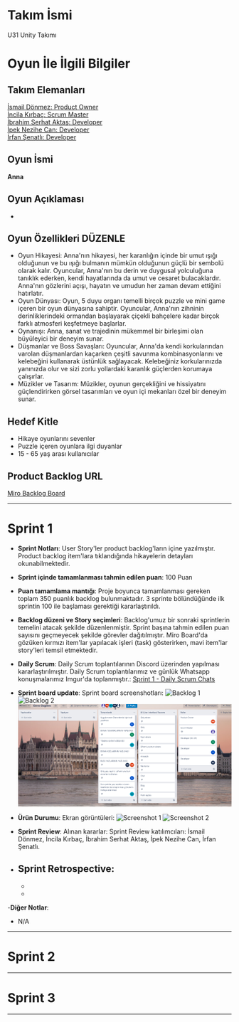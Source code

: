 # **Takım İsmi**

U31 Unity Takımı

# Oyun İle İlgili Bilgiler

## Takım Elemanları

[İsmail Dönmez: Product Owner](https://www.linkedin.com/in/ismail-dz/) <br/> [İncila Kırbaç: Scrum Master](https://www.linkedin.com/in/incila-kirbac/) <br/> [İbrahim Serhat Aktaş: Developer](https://www.linkedin.com/in/ibrahim-serhat-aktas/) <br/> [İpek Nezihe Can: Developer](https://www.linkedin.com/in/ipek-nezihe-can/) <br/> [İrfan Şenatlı: Developer](https://www.linkedin.com/in/irfan-%C5%9Fenatl%C4%B1-7a3963249/)

## Oyun İsmi

**Anna**

## Oyun Açıklaması

- 

## Oyun Özellikleri DÜZENLE

- Oyun Hikayesi: Anna'nın hikayesi, her karanlığın içinde bir umut ışığı olduğunun ve bu ışığı bulmanın mümkün olduğunun güçlü bir sembolü olarak kalır. Oyuncular, Anna'nın bu derin ve duygusal yolculuğuna tanıklık ederken, kendi hayatlarında da umut ve cesaret bulacaklardır. Anna'nın gözlerini açışı, hayatın ve umudun her zaman devam ettiğini hatırlatır.
- Oyun Dünyası: Oyun, 5 duyu organı temelli birçok puzzle ve mini game içeren bir oyun dünyasına sahiptir. Oyuncular, Anna'nın zihninin derinliklerindeki ormandan başlayarak çiçekli bahçelere kadar birçok farklı atmosferi keşfetmeye başlarlar.
- Oynanışı: Anna, sanat ve trajedinin mükemmel bir birleşimi olan büyüleyici bir deneyim sunar.
- Düşmanlar ve Boss Savaşları: Oyuncular, Anna'da kendi korkularından varolan düşmanlardan kaçarken çeşitli savunma kombinasyonlarını ve kelebeğini kullanarak üstünlük sağlayacak. Kelebeğiniz korkularınızda yanınızda olur ve sizi zorlu yollardaki karanlık güçlerden korumaya çalışırlar.
- Müzikler ve Tasarım: Müzikler, oyunun gerçekliğini ve hissiyatını güçlendirirken görsel tasarımları ve oyun içi mekanları özel bir deneyim sunar.

## Hedef Kitle

- Hikaye oyunlarını sevenler
- Puzzle içeren oyunlara ilgi duyanlar
- 15 - 65 yaş arası kullanıcılar

## Product Backlog URL

[Miro Backlog Board](https://miro.com/app/board/uXjVK7yGtNA=/)

---

# Sprint 1

- **Sprint Notları**: User Story'ler product backlog'ların içine yazılmıştır. Product backlog item'lara tıklandığında hikayelerin detayları okunabilmektedir.

- **Sprint içinde tamamlanması tahmin edilen puan**: 100 Puan

- **Puan tamamlama mantığı**: Proje boyunca tamamlanması gereken toplam 350 puanlık backlog bulunmaktadır. 3 sprinte bölündüğünde ilk sprintin 100 ile başlaması gerektiği kararlaştırıldı.

- **Backlog düzeni ve Story seçimleri**: Backlog'umuz bir sonraki sprintlerin temelini atacak şekilde düzenlenmiştir. Sprint başına tahmin edilen puan sayısını geçmeyecek şekilde görevler dağıtılmıştır. Miro Board'da gözüken kırmızı item'lar yapılacak işleri (task) gösterirken, mavi item'lar story'leri temsil etmektedir.

- **Daily Scrum**: Daily Scrum toplantılarının Discord üzerinden yapılması kararlaştırılmıştır. Daily Scrum toplantılarımız ve günlük Whatsapp konuşmalarımız Imgur'da toplanmıştır.: [Sprint 1 - Daily Scrum Chats](https://imgur.com/a/daily-scrum-chats-1-VpkQl6x)

- **Sprint board update**: Sprint board screenshotları: 
![Backlog 1](https://github.com/isoszsh/project-anna/assets/154831174/b6ee888f-21b5-4e9e-90ea-f91aaa76b250) 
![Backlog 2](https://raw.githubusercontent.com/OyunveUygulamaAkademisi/BootcampScrumTemplate/main/ProjectManagement/Sprint1Documents/backlog2.png) 
![Backlog 3](https://raw.githubusercontent.com/OyunveUygulamaAkademisi/BootcampScrumTemplate/main/ProjectManagement/Sprint1Documents/backlog3.png)

- **Ürün Durumu**: Ekran görüntüleri:
  ![Screenshot 1](-)
  ![Screenshot 2](-)

- **Sprint Review**: 
Alınan kararlar:
Sprint Review katılımcıları: İsmail Dönmez, İncila Kırbaç, İbrahim Serhat Aktaş, İpek Nezihe Can, İrfan Şenatlı.

- **Sprint Retrospective:**
  - 
  - 
  - 

-**Diğer Notlar**:
- N/A

---

# Sprint 2


---

# Sprint 3

---
  
